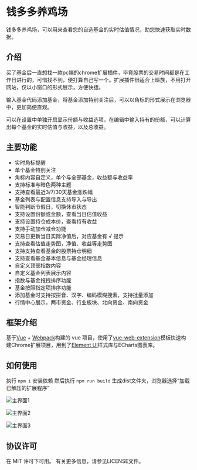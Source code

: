 # 钱多多养鸡场

钱多多养鸡场，可以用来查看您的自选基金的实时估值情况，助您快速获取实时数据。

## 介绍

买了基金后一直想找一款pc端的chrome扩展插件，毕竟股票的交易时间都是在工作日进行的，可惜找不到，便打算自己写一个。扩展插件很适合上班族，不用打开网站，仅以小窗口的形式展示，方便快捷。

输入基金代码添加基金，将基金添加特别关注后，可以以角标的形式展示在浏览器中，更加简便直观。

可以在设置中单独开启显示份额与收益选项，在编辑中输入持有的份额，可以计算出每个基金的实时估值与收益，以及总收益。

## 主要功能

- 实时角标提醒
- 单个基金特别关注
- 角标内容自定义，单个与全部基金，收益额与收益率
- 支持标准与暗色两种主题
- 支持查看最近3/7/30天基金涨跌幅
- 基金列表与配置信息支持导入与导出
- 智能判断节假日，切换休市状态
- 支持设置份额或金额，查看当日估值收益
- 支持设置持仓成本价，查看持有收益
- 支持手动加仓减仓功能
- 交易日更新当日实际净值后，对应基金有 √ 提示
- 支持查看估值走势图，净值、收益等走势图
- 支持支持查看基金的股票持仓明细
- 支持查看基金基本信息与基金经理信息
- 自定义顶部指数内容
- 自定义基金列表展示内容
- 指数与基金拖拽排序功能
- 基金按照指定项排序功能
- 添加基金时支持按拼音、汉字、编码模糊搜索，支持批量添加
- 行情中心展示，两市资金、行业板块、北向资金、南向资金

## 框架介绍

基于[Vue](https://github.com/vuejs/vue) + [Webpack](https://github.com/webpack/webpack )构建的 vue 项目，使用了[vue-web-extension](https://github.com/Kocal/vue-web-extension/tree/v1)模板快速构建Chrome扩展项目，用到了[Element UI](https://github.com/ElemeFE/element)样式库与ECharts图表库。

## 如何使用

执行 `npm i` 安装依赖
然后执行 `npm run build` 生成dist文件夹，浏览器选择“加载已解压的扩展程序”

![主界面1](https://upload-images.jianshu.io/upload_images/1720399-76cf58c2eeb19860.png)

![主界面2](https://gitee.com/rabt/Picture/raw/master/img/20200916120011.png)

![主界面3](https://gitee.com/rabt/Picture/raw/master/img/20200916120012.png)

## 协议许可

在 MIT 许可下可用。 有关更多信息，请参见LICENSE文件。
